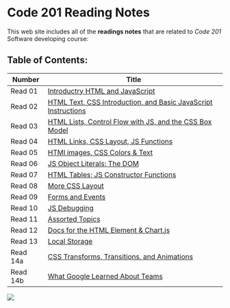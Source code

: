# Code 201 Reading Notes
This web site includes all of the **readings notes** that are related to *Code 201* Software developing course:

## Table of Contents: 


| Number  | Title                            |
|---------|----------------------------------|
| Read 01 | [Introductry HTML and JavaScript](class-01.md) |
| Read 02 | [HTML Text, CSS Introduction, and Basic JavaScript Instructions](class-02.md) |
| Read 03 | [HTML Lists, Control Flow with JS, and the CSS Box Model](class-03.md) |
| Read 04 | [HTML Links, CSS Layout, JS Functions](class-04.md) |
| Read 05 | [HTMl images, CSS Colors & Text](class-05.md) |
| Read 06 | [JS Object Literals; The DOM](class-06.md) |
| Read 07 | [HTML Tables; JS Constructor Functions](class-07.md) |
| Read 08 | [More CSS Layout](class-08.md) |
| Read 09 | [Forms and Events](class-09.md) |
| Read 10| [JS Debugging]() |
| Read 11 | [Assorted Topics]() |
| Read 12 | [Docs for the HTML Element & Chart.js]() |
| Read 13 | [Local Storage]() |
| Read 14a| [CSS Transforms, Transitions, and Animations]() |
| Read 14b | [What Google Learned About Teams]() |
  
  
  
![](https://blog.newrelic.com/wp-content/uploads/good-programmer-banner-final.jpg)
